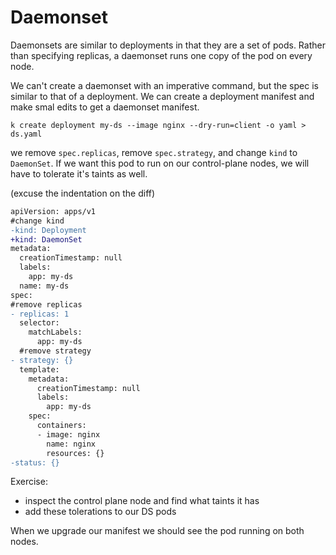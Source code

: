 # Daemonset

Daemonsets are similar to deployments in that they are a set of pods. Rather than specifying replicas, a daemonset runs one copy of the pod on every node.

We can't create a daemonset with an imperative command, but the spec is similar to that of a deployment. We can create a deployment manifest and make smal edits to get a daemonset manifest.

```k create deployment my-ds --image nginx --dry-run=client -o yaml > ds.yaml```

we remove ```spec.replicas```, remove ```spec.strategy```, and change ```kind``` to ```DaemonSet```. If we want this pod to run on our control-plane nodes, we will have to tolerate it's taints as well.

(excuse the indentation on the diff)

```diff
apiVersion: apps/v1
#change kind
-kind: Deployment
+kind: DaemonSet
metadata:
  creationTimestamp: null
  labels:
    app: my-ds
  name: my-ds
spec:
#remove replicas
- replicas: 1
  selector:
    matchLabels:
      app: my-ds
  #remove strategy
- strategy: {}
  template:
    metadata:
      creationTimestamp: null
      labels:
        app: my-ds
    spec:
      containers:
      - image: nginx
        name: nginx
        resources: {}
-status: {}
```

Exercise:

- inspect the control plane node and find what taints it has
- add these tolerations to our DS pods

When we upgrade our manifest we should see the pod running on both nodes.
